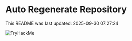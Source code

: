 # Auto Regenerate Repository

This README was last updated: 2025-09-30 07:27:24

 ![TryHackMe](https://tryhackme.com/badge/533634)